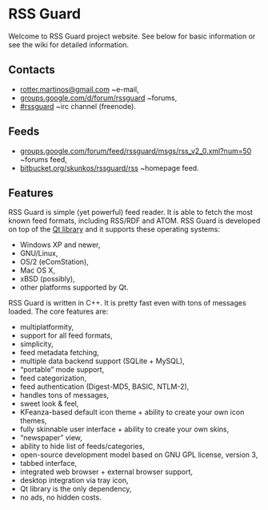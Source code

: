 RSS Guard
=========
Welcome to RSS Guard project website. See below for basic information or see the wiki for detailed information.

Contacts
--------
* [rotter.martinos@gmail.com](mailto:rotter.martinos@gmail.com) ~e-mail,
* [groups.google.com/d/forum/rssguard](https://groups.google.com/d/forum/rssguard) ~forums,
* [#rssguard](http://webchat.freenode.net/?channels=#rssguard) ~irc channel (freenode).

Feeds
---------------
* [groups.google.com/forum/feed/rssguard/msgs/rss_v2_0.xml?num=50](https://groups.google.com/forum/feed/rssguard/msgs/rss_v2_0.xml?num=50) ~forums feed,
* [bitbucket.org/skunkos/rssguard/rss](https://bitbucket.org/skunkos/rssguard/rss) ~homepage feed.

Features
--------
RSS Guard is simple (yet powerful) feed reader. It is able to fetch the most known feed formats, including RSS/RDF and ATOM. RSS Guard is developed on top of the [Qt library](http://qt-project.org/) and it supports these operating systems:

* Windows XP and newer,
* GNU/Linux,
* OS/2 (eComStation),
* Mac OS X,
* xBSD (possibly),
* other platforms supported by Qt.

RSS Guard is written in C++. It is pretty fast even with tons of messages loaded. The core features are:

* multiplatformity,
* support for all feed formats,
* simplicity,
* feed metadata fetching,
* multiple data backend support (SQLite + MySQL),
* “portable” mode support,
* feed categorization,
* feed authentication (Digest-MD5, BASIC, NTLM-2),
* handles tons of messages,
* sweet look & feel,
* KFeanza-based default icon theme + ability to create your own icon themes,
* fully skinnable user interface + ability to create your own skins,
* “newspaper” view,
* ability to hide list of feeds/categories,
* open-source development model based on GNU GPL license, version 3,
* tabbed interface,
* integrated web browser + external browser support,
* desktop integration via tray icon,
* Qt library is the only dependency,
* no ads, no hidden costs.